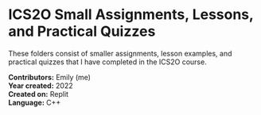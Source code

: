 # ICS2O Small Assignments, Lessons, and Practical Quizzes

These folders consist of smaller assignments, lesson examples, and practical quizzes that I have completed in the ICS2O course.

**Contributors:** Emily (me) <br />
**Year created:** 2022 <br />
**Created on:** Replit <br />
**Language:** C++
